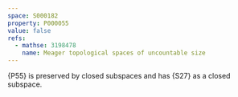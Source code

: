 ```yaml
---
space: S000182
property: P000055
value: false
refs:
  - mathse: 3198478
    name: Meager topological spaces of uncountable size
---
```


{P55} is preserved by closed subspaces and has {S27} as a closed subspace.